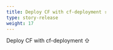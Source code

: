 ```yaml
---
title: Deploy CF with cf-deployment ⇧
type: story-release
weight: 17
---
```


Deploy CF with cf-deployment ⇧